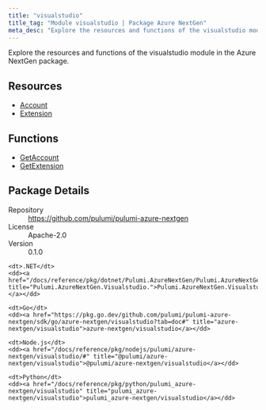 ```yaml
---
title: "visualstudio"
title_tag: "Module visualstudio | Package Azure NextGen"
meta_desc: "Explore the resources and functions of the visualstudio module in the Azure NextGen package."
---
```


<!-- WARNING: this file was generated by Pulumi Docs Generator. -->
<!-- Do not edit by hand unless you're certain you know what you are doing! -->

Explore the resources and functions of the visualstudio module in the Azure NextGen package.

<h2 id="resources">Resources</h2>
<ul class="api">
    <li><a href="account" title="Account"><span class="symbol resource"></span>Account</a></li>
    <li><a href="extension" title="Extension"><span class="symbol resource"></span>Extension</a></li>
</ul>

<h2 id="functions">Functions</h2>
<ul class="api">
    <li><a href="getaccount" title="GetAccount"><span class="symbol function"></span>GetAccount</a></li>
    <li><a href="getextension" title="GetExtension"><span class="symbol function"></span>GetExtension</a></li>
</ul>

<h2 id="package-details">Package Details</h2>
<dl class="package-details">
	<dt>Repository</dt>
	<dd><a href="https://github.com/pulumi/pulumi-azure-nextgen">https://github.com/pulumi/pulumi-azure-nextgen</a></dd>
	<dt>License</dt>
	<dd>Apache-2.0</dd>
	<dt>Version</dt>
	<dd>0.1.0</dd>
</dl>



<dl class="tabular">

    <dt>.NET</dt>
    <dd><a href="/docs/reference/pkg/dotnet/Pulumi.AzureNextGen/Pulumi.AzureNextGen.Visualstudio..html" title="Pulumi.AzureNextGen.Visualstudio.">Pulumi.AzureNextGen.Visualstudio.</a></dd>

    <dt>Go</dt>
    <dd><a href="https://pkg.go.dev/github.com/pulumi/pulumi-azure-nextgen/sdk/go/azure-nextgen/visualstudio?tab=doc#" title="azure-nextgen/visualstudio">azure-nextgen/visualstudio</a></dd>

    <dt>Node.js</dt>
    <dd><a href="/docs/reference/pkg/nodejs/pulumi/azure-nextgen/visualstudio/#" title="@pulumi/azure-nextgen/visualstudio">@pulumi/azure-nextgen/visualstudio</a></dd>

    <dt>Python</dt>
    <dd><a href="/docs/reference/pkg/python/pulumi_azure-nextgen/visualstudio" title="pulumi_azure-nextgen/visualstudio">pulumi_azure-nextgen/visualstudio</a></dd>

</dl>

